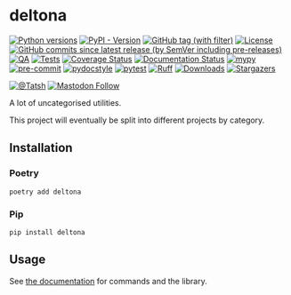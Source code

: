 # deltona

[![Python versions](https://img.shields.io/pypi/pyversions/deltona.svg?color=blue&logo=python&logoColor=white)](https://www.python.org/)
[![PyPI - Version](https://img.shields.io/pypi/v/deltona)](https://pypi.org/project/deltona/)
[![GitHub tag (with filter)](https://img.shields.io/github/v/tag/Tatsh/deltona)](https://github.com/Tatsh/deltona/tags)
[![License](https://img.shields.io/github/license/Tatsh/deltona)](https://github.com/Tatsh/deltona/blob/master/LICENSE.txt)
[![GitHub commits since latest release (by SemVer including pre-releases)](https://img.shields.io/github/commits-since/Tatsh/deltona/v0.0.0/master)](https://github.com/Tatsh/deltona/compare/v0.0.0...master)
[![QA](https://github.com/Tatsh/deltona/actions/workflows/qa.yml/badge.svg)](https://github.com/Tatsh/deltona/actions/workflows/qa.yml)
[![Tests](https://github.com/Tatsh/deltona/actions/workflows/tests.yml/badge.svg)](https://github.com/Tatsh/deltona/actions/workflows/tests.yml)
[![Coverage Status](https://coveralls.io/repos/github/Tatsh/deltona/badge.svg?branch=master)](https://coveralls.io/github/Tatsh/deltona?branch=master)
[![Documentation Status](https://readthedocs.org/projects/deltona/badge/?version=latest)](https://deltona.readthedocs.org/?badge=latest)
[![mypy](https://www.mypy-lang.org/static/mypy_badge.svg)](http://mypy-lang.org/)
[![pre-commit](https://img.shields.io/badge/pre--commit-enabled-brightgreen?logo=pre-commit&logoColor=white)](https://github.com/pre-commit/pre-commit)
[![pydocstyle](https://img.shields.io/badge/pydocstyle-enabled-AD4CD3)](http://www.pydocstyle.org/en/stable/)
[![pytest](https://img.shields.io/badge/pytest-zz?logo=Pytest&labelColor=black&color=black)](https://docs.pytest.org/en/stable/)
[![Ruff](https://img.shields.io/endpoint?url=https://raw.githubusercontent.com/astral-sh/ruff/main/assets/badge/v2.json)](https://github.com/astral-sh/ruff)
[![Downloads](https://static.pepy.tech/badge/deltona/month)](https://pepy.tech/project/deltona)
[![Stargazers](https://img.shields.io/github/stars/Tatsh/deltona?logo=github&style=flat)](https://github.com/Tatsh/deltona/stargazers)

[![@Tatsh](https://img.shields.io/badge/dynamic/json?url=https%3A%2F%2Fpublic.api.bsky.app%2Fxrpc%2Fapp.bsky.actor.getProfile%2F%3Factor%3Ddid%3Aplc%3Auq42idtvuccnmtl57nsucz72%26query%3D%24.followersCount%26style%3Dsocial%26logo%3Dbluesky%26label%3DFollow%2520%40Tatsh&query=%24.followersCount&style=social&logo=bluesky&label=Follow%20%40Tatsh)](https://bsky.app/profile/Tatsh.bsky.social)
[![Mastodon Follow](https://img.shields.io/mastodon/follow/109370961877277568?domain=hostux.social&style=social)](https://hostux.social/@Tatsh)

A lot of uncategorised utilities.

This project will eventually be split into different projects by category.

## Installation

### Poetry

```shell
poetry add deltona
```

### Pip

```shell
pip install deltona
```

## Usage

See [the documentation](https://deltona.readthedocs.org/?badge=latest) for commands
and the library.
